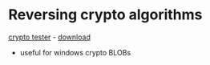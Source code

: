 # Reversing crypto algorithms

[crypto tester](https://github.com/Demonslay335/CryptoTester) - [download](https://github.com/Demonslay335/CryptoTester/releases)

- useful for windows crypto BLOBs

